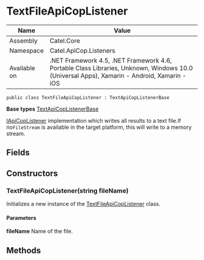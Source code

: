 

# TextFileApiCopListener

Name|Value
---|---
Assembly|Catel.Core
Namespace|Catel.ApiCop.Listeners
Available on|.NET Framework 4.5, .NET Framework 4.6, Portable Class Libraries, Unknown, Windows 10.0 (Universal Apps), Xamarin - Android, Xamarin - iOS

```
public class TextFileApiCopListener : TextApiCopListenerBase
```

**Base types**
[TextApiCopListenerBase](/Catel.Core\Catel\ApiCop\TextApiCopListenerBase.md)


[IApiCopListener](#) implementation which writes all results to a text file.If no`FileStream` is available in the target platform, this will write to a memory stream.



## Fields

## Constructors

### TextFileApiCopListener(string fileName)

Initializes a new instance of the [TextFileApiCopListener](#) class.

#### Parameters

**fileName**
Name of the file.



## Methods

